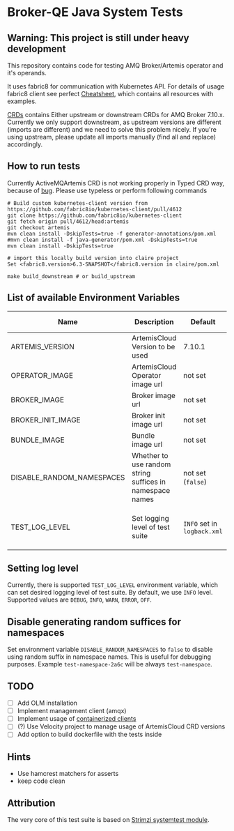 # Broker-QE Java System Tests

## Warning: This project is still under heavy development

This repository contains code for testing AMQ Broker/Artemis operator and it's operands.

It uses fabric8 for communication with Kubernetes API.
For details of usage fabric8 client see perfect [Cheatsheet](https://github.com/fabric8io/kubernetes-client/blob/v6.2.0/doc/CHEATSHEET.md), which contains all resources with examples.

[CRDs](crds) contains Either upstream or downstream CRDs for AMQ Broker 7.10.x. Currently we only support downstream, as upstream versions are different (imports are different) and 
we need to solve this problem nicely. If you're using upstream, please update all imports manually (find all and replace) accordingly.

## How to run tests
Currently ActiveMQArtemis CRD is not working properly in Typed CRD way, because of [bug](https://github.com/fabric8io/kubernetes-client/pull/4612). Please use typeless or perform following commands
```shell
# Build custom kubernetes-client version from https://github.com/fabric8io/kubernetes-client/pull/4612
git clone https://github.com/fabric8io/kubernetes-client
git fetch origin pull/4612/head:artemis
git checkout artemis
mvn clean install -DskipTests=true -f generator-annotations/pom.xml
#mvn clean install -f java-generator/pom.xml -DskipTests=true
mvn clean install -DskipTests=true

# import this locally build version into claire project
Set <fabric8.version>6.3-SNAPSHOT</fabric8.version in claire/pom.xml

make build_downstream # or build_upstream
```

## List of available Environment Variables
| Name                      | Description                                              | Default                     | Possible values |
|---------------------------|----------------------------------------------------------|-----------------------------|-----------------|
| ARTEMIS_VERSION           | ArtemisCloud Version to be used                          | 7.10.1                      | <url>           |
| OPERATOR_IMAGE            | ArtemisCloud Operator image url                          | not set                     | <url>           |
| BROKER_IMAGE              | Broker image url                                         | not set                     | <url>           |
| BROKER_INIT_IMAGE         | Broker init image url                                    | not set                     | <url>           |
| BUNDLE_IMAGE              | Bundle image url                                         | not set                     | <url>           |
| DISABLE_RANDOM_NAMESPACES | Whether to use random string suffices in namespace names | not set (`false`)           | `true`, `false` |
| TEST_LOG_LEVEL            | Set logging level of test suite                          | `INFO` set in `logback.xml` | `DEBUG`, `INFO`, `WARN`, `ERROR`, `OFF` |

## Setting log level
Currently, there is supported `TEST_LOG_LEVEL` environment variable, which can set desired logging level of test suite.
By default, we use `INFO` level. Supported values are `DEBUG`, `INFO`, `WARN`, `ERROR`, `OFF`.

## Disable generating random suffices for namespaces
Set environment variable `DISABLE_RANDOM_NAMESPACES` to `false` to disable using random suffix in namespace names. This is useful for debugging purposes.
Example `test-namespace-2a6c` will be always `test-namespace`.

## TODO
- [ ] Add OLM installation
- [ ] Implement management client (amqx)
- [ ] Implement usage of [containerized clients](https://github.com/rh-messaging/cli-java)
- [ ] (?) Use Velocity project to manage usage of ArtemisCloud CRD versions
- [ ] Add option to build dockerfile with the tests inside

## Hints
- Use hamcrest matchers for asserts
- keep code clean

## Attribution
The very core of this test suite is based on [Strimzi systemtest module](https://github.com/strimzi/strimzi-kafka-operator).

